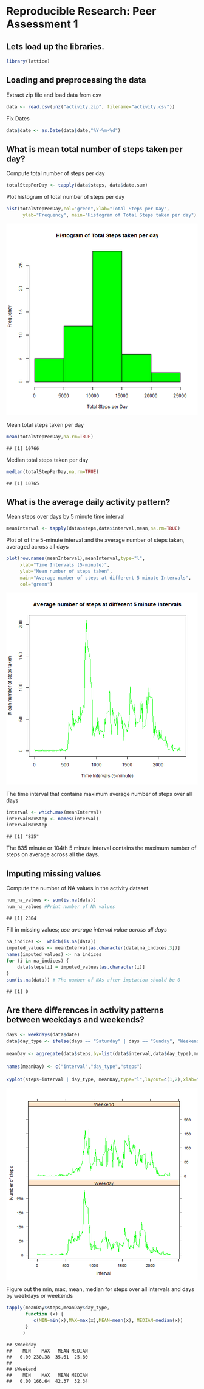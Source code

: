 # Reproducible Research: Peer Assessment 1

## Lets load up the libraries.

```r
library(lattice)
```

## Loading and preprocessing the data
Extract zip file and load data from csv

```r
data <- read.csv(unz("activity.zip", filename="activity.csv"))
```

Fix Dates

```r
data$date <- as.Date(data$date,"%Y-%m-%d")
```

## What is mean total number of steps taken per day?
Compute total number of steps per day  

```r
totalStepPerDay <- tapply(data$steps, data$date,sum)
```

Plot histogram of total number of steps per day

```r
hist(totalStepPerDay,col="green",xlab="Total Steps per Day", 
      ylab="Frequency", main="Histogram of Total Steps taken per day")
```

![plot of chunk unnamed-chunk-5](figure/unnamed-chunk-5.png) 

Mean total steps taken per day

```r
mean(totalStepPerDay,na.rm=TRUE)
```

```
## [1] 10766
```

Median total steps taken per day

```r
median(totalStepPerDay,na.rm=TRUE)
```

```
## [1] 10765
```

## What is the average daily activity pattern?
Mean steps over days by 5 minute time interval

```r
meanInterval <- tapply(data$steps,data$interval,mean,na.rm=TRUE)
```
Plot of of the 5-minute interval and the average number of steps taken, averaged across all days

```r
plot(row.names(meanInterval),meanInterval,type="l",
     xlab="Time Intervals (5-minute)", 
     ylab="Mean number of steps taken", 
     main="Average number of steps at different 5 minute Intervals",
     col="green")
```

![plot of chunk unnamed-chunk-9](figure/unnamed-chunk-9.png) 

The time interval that contains maximum average number of steps over all days

```r
interval <- which.max(meanInterval)
intervalMaxStep <- names(interval)
intervalMaxStep
```

```
## [1] "835"
```
The 835 minute  or  104th 5 minute interval contains the maximum number of steps on average across all the days.

## Imputing missing values
Compute the number of NA values in the activity dataset

```r
num_na_values <- sum(is.na(data))
num_na_values #Print number of NA values
```

```
## [1] 2304
```

Fill in missing values; *use average interval value across all days*

```r
na_indices <-  which(is.na(data))
imputed_values <- meanInterval[as.character(data[na_indices,3])]
names(imputed_values) <- na_indices
for (i in na_indices) {
    data$steps[i] = imputed_values[as.character(i)]
}
sum(is.na(data)) # The number of NAs after imptation should be 0
```

```
## [1] 0
```

## Are there differences in activity patterns between weekdays and weekends?


```r
days <- weekdays(data$date)
data$day_type <- ifelse(days == "Saturday" | days == "Sunday", "Weekend", "Weekday")

meanDay <- aggregate(data$steps,by=list(data$interval,data$day_type),mean)

names(meanDay) <- c("interval","day_type","steps")

xyplot(steps~interval | day_type, meanDay,type="l",layout=c(1,2),xlab="Interval",ylab = "Number of steps",col="green")
```

![plot of chunk unnamed-chunk-13](figure/unnamed-chunk-13.png) 

Figure out the min, max, mean, median for steps over all intervals and days by weekdays or weekends

```r
tapply(meanDay$steps,meanDay$day_type, 
       function (x) { 
          c(MIN=min(x),MAX=max(x),MEAN=mean(x), MEDIAN=median(x))
       }
      )
```

```
## $Weekday
##    MIN    MAX   MEAN MEDIAN 
##   0.00 230.38  35.61  25.80 
## 
## $Weekend
##    MIN    MAX   MEAN MEDIAN 
##   0.00 166.64  42.37  32.34
```


